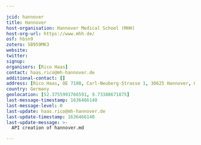 ```yaml
---

jcid: hannover
title: Hannover
host-organisation: Hannover Medical School (MHH)
host-org-url: https://www.mhh.de/
osf: hbsn9
zotero: SB959MK3
website: 
twitter: 
signup: 
organisers: [Rico Haas]
contact: haas.rico@mh-hannover.de
additional-contact: []
address: [Rico Haas, OE 7180, Carl-Neuberg-Strasse 1, 30625 Hannover, Germany]
country: Germany
geolocation: [52.3755991766591, 9.73388671875]
last-message-timestamp: 1636466140
last-message-level: 0
last-update: haas.rico@mh-hannover.de
last-update-timestamp: 1636466140
last-update-message: >-
  API creation of hannover.md

---
```




